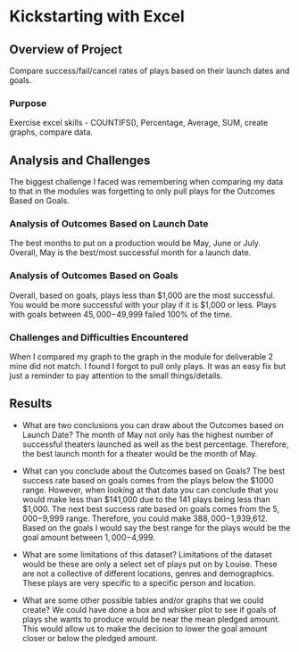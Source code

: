 # Kickstarting with Excel

## Overview of Project
Compare success/fail/cancel rates of plays based on their launch dates and goals.
### Purpose
Exercise excel skills - COUNTIFS(), Percentage, Average, SUM, create graphs, compare data.
## Analysis and Challenges
The biggest challenge I faced was remembering when comparing my data to that in the modules was forgetting to only pull plays for the Outcomes Based on Goals. 
### Analysis of Outcomes Based on Launch Date
The best months to put on a production would be May, June or July. Overall, May is the best/most successful month for a launch date. 
### Analysis of Outcomes Based on Goals
Overall, based on goals, plays less than $1,000 are the most successful. You would be more successful with your play if it is $1,000 or less. Plays with goals between $45,000-$49,999 failed 100% of the time.  
### Challenges and Difficulties Encountered
When I compared my graph to the graph in the module for deliverable 2 mine did not match. I found I forgot to pull only plays. It was an easy fix but just a reminder to pay attention to the small things/details.
## Results

- What are two conclusions you can draw about the Outcomes based on Launch Date?
The month of May not only has the highest number of successful theaters launched as well as the best percentage. Therefore, the best launch month for a theater would be the month of May. 

- What can you conclude about the Outcomes based on Goals?
The best success rate based on goals comes from the plays below the $1000 range. However, when looking at that data you can conclude that you would make less than $141,000 due to the 141 plays being less than $1,000. The next best success rate based on goals comes from the $5,000-$9,999 range. Therefore, you could make $388,000-$1,939,612. Based on the goals I would say the best range for the plays would be the goal amount between $1,000-$4,999.

- What are some limitations of this dataset?
Limitations of the dataset would be these are only a select set of plays put on by Louise. These are not a collective of different locations, genres and demographics. These plays are very specific to a specific person and location. 

- What are some other possible tables and/or graphs that we could create?
We could have done a box and whisker plot to see if goals of plays she wants to produce would be near the mean pledged amount. This would allow us to make the decision to lower the goal amount closer or below the pledged amount.